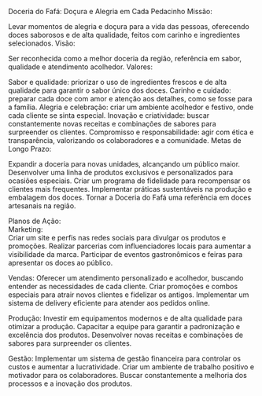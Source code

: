 Doceria do Fafá: Doçura e Alegria em Cada Pedacinho
Missão:

Levar momentos de alegria e doçura para a vida das pessoas, oferecendo doces saborosos e de alta qualidade, feitos com carinho e ingredientes selecionados.
Visão:

Ser reconhecida como a melhor doceria da região, referência em sabor, qualidade e atendimento acolhedor.
Valores:

Sabor e qualidade: priorizar o uso de ingredientes frescos e de alta qualidade para garantir o sabor único dos doces.
Carinho e cuidado: preparar cada doce com amor e atenção aos detalhes, como se fosse para a família.
Alegria e celebração: criar um ambiente acolhedor e festivo, onde cada cliente se sinta especial.
Inovação e criatividade: buscar constantemente novas receitas e combinações de sabores para surpreender os clientes.
Compromisso e responsabilidade: agir com ética e transparência, valorizando os colaboradores e a comunidade.
Metas de Longo Prazo:

Expandir a doceria para novas unidades, alcançando um público maior.
Desenvolver uma linha de produtos exclusivos e personalizados para ocasiões especiais.
Criar um programa de fidelidade para recompensar os clientes mais frequentes.
Implementar práticas sustentáveis na produção e embalagem dos doces.
Tornar a Doceria do Fafá uma referência em doces artesanais na região.

Planos de Ação:                                                                                                                                                                                             
Marketing:  
Criar um site e perfis nas redes sociais para divulgar os produtos e promoções.
Realizar parcerias com influenciadores locais para aumentar a visibilidade da marca.
Participar de eventos gastronômicos e feiras para apresentar os doces ao público.

Vendas:
Oferecer um atendimento personalizado e acolhedor, buscando entender as necessidades de cada cliente.
Criar promoções e combos especiais para atrair novos clientes e fidelizar os antigos.
Implementar um sistema de delivery eficiente para atender aos pedidos online.

Produção:
Investir em equipamentos modernos e de alta qualidade para otimizar a produção.
Capacitar a equipe para garantir a padronização e excelência dos produtos.
Desenvolver novas receitas e combinações de sabores para surpreender os clientes.

Gestão:
Implementar um sistema de gestão financeira para controlar os custos e aumentar a lucratividade.
Criar um ambiente de trabalho positivo e motivador para os colaboradores.
Buscar constantemente a melhoria dos processos e a inovação dos produtos.
